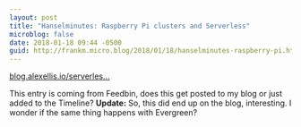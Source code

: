 ```yaml
---
layout: post
title: "Hanselminutes: Raspberry Pi clusters and Serverless"
microblog: false
date: 2018-01-18 09:44 -0500
guid: http://frankm.micro.blog/2018/01/18/hanselminutes-raspberry-pi.html
---
```

[blog.alexellis.io/serverles...](http://blog.alexellis.io/serverless-hanselminutes/)

This entry is coming from Feedbin, does this get posted to my blog or just added to the Timeline? **Update:** So, this did end up on the blog, interesting. I wonder if the same thing happens with Evergreen? 
